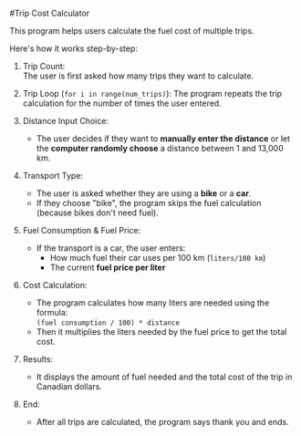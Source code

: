 #Trip Cost Calculator

This program helps users calculate the fuel cost of multiple trips.

Here's how it works step-by-step:

1. Trip Count:  
   The user is first asked how many trips they want to calculate.

2. Trip Loop (`for i in range(num_trips)`): 
   The program repeats the trip calculation for the number of times the user entered.

3. Distance Input Choice:
   - The user decides if they want to **manually enter the distance** or let the **computer randomly choose** a distance between 1 and 13,000 km.

4. Transport Type:
   - The user is asked whether they are using a **bike** or a **car**.
   - If they choose "bike", the program skips the fuel calculation (because bikes don't need fuel).

5. Fuel Consumption & Fuel Price:
   - If the transport is a car, the user enters:
     - How much fuel their car uses per 100 km (`liters/100 km`)
     - The current **fuel price per liter**

6. Cost Calculation:
   - The program calculates how many liters are needed using the formula:  
     `(fuel consumption / 100) * distance`
   - Then it multiplies the liters needed by the fuel price to get the total cost.

7. Results:
   - It displays the amount of fuel needed and the total cost of the trip in Canadian dollars.

8. End:
   - After all trips are calculated, the program says thank you and ends.

